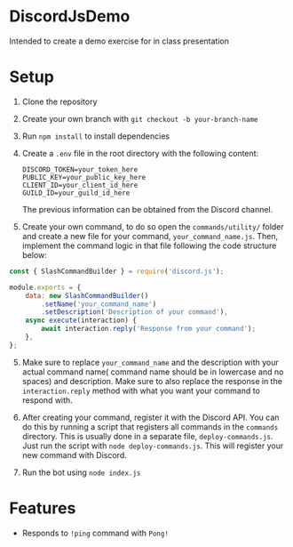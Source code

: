 # DiscordJsDemo
Intended to create a demo exercise for in class presentation 

# Setup
1. Clone the repository
2. Create your own branch with `git checkout -b your-branch-name`
3. Run `npm install` to install dependencies
4. Create a `.env` file in the root directory with the following content:
    ```
    DISCORD_TOKEN=your_token_here
    PUBLIC_KEY=your_public_key_here
    CLIENT_ID=your_client_id_here
    GUILD_ID=your_guild_id_here
    ```
    The previous information can be obtained from the Discord channel.

6. Create your own command, to do so open the `commands/utility/` folder and create a new file for your command, `your_command_name.js`. Then, implement the command logic in that file following the code structure below:
```javascript
const { SlashCommandBuilder } = require('discord.js');

module.exports = {
    data: new SlashCommandBuilder()
        .setName('your_command_name')
        .setDescription('Description of your command'),
    async execute(interaction) {
        await interaction.reply('Response from your command');
    },
};
```
5. Make sure to replace `your_command_name` and the description with your actual command name( command name should be in lowercase and no spaces) and description. Make sure to also replace the response in the `interaction.reply` method with what you want your command to respond with.

6. After creating your command, register it with the Discord API. You can do this by running a script that registers all commands in the `commands` directory. This is usually done in a separate file, `deploy-commands.js`. Just run the script with `node deploy-commands.js`. This will register your new command with Discord.


7. Run the bot using `node index.js`


# Features
- Responds to `!ping` command with `Pong!`